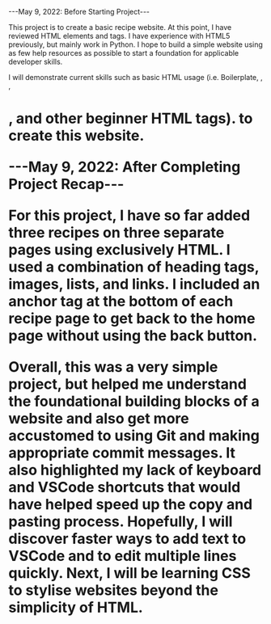 ---May 9, 2022: Before Starting Project---

This project is to create a basic recipe website. At this point, I have reviewed HTML elements and tags. I have experience with HTML5 previously, but mainly work in Python. I hope to build a simple website using as few help resources as possible to start a foundation for applicable developer skills. 

I will demonstrate current skills such as basic HTML usage (i.e. Boilerplate, <img>, <a>, <h1>, and other beginner HTML tags). to create this website.

---May 9, 2022: After Completing Project Recap---

For this project, I have so far added three recipes on three separate pages using exclusively HTML. I used a combination of heading tags, images, lists, and links. I included an anchor tag at the bottom of each recipe page to get back to the home page without using the back button.

Overall, this was a very simple project, but helped me understand the foundational building blocks of a website and also get more accustomed to using Git and making appropriate commit messages. It also highlighted my lack of keyboard and VSCode shortcuts that would have helped speed up the copy and pasting process. Hopefully, I will discover faster ways to add text to VSCode and to edit multiple lines quickly. Next, I will be learning CSS to stylise websites beyond the simplicity of HTML. 